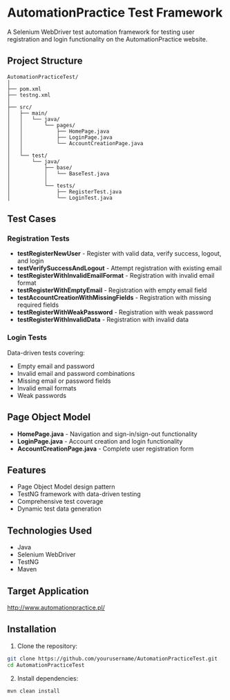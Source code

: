# AutomationPractice Test Framework

A Selenium WebDriver test automation framework for testing user registration and login functionality on the AutomationPractice website.

## Project Structure

```
AutomationPracticeTest/
│
├── pom.xml
├── testng.xml
│
├── src/
│   ├── main/
│   │   └── java/
│   │       └── pages/
│   │           ├── HomePage.java
│   │           ├── LoginPage.java
│   │           └── AccountCreationPage.java
│   │
│   └── test/
│       └── java/
│           ├── base/
│           │   └── BaseTest.java
│           │
│           └── tests/
│               ├── RegisterTest.java
│               └── LoginTest.java
```
## Test Cases

### Registration Tests

- **testRegisterNewUser** - Register with valid data, verify success, logout, and login
- **testVerifySuccessAndLogout** - Attempt registration with existing email
- **testRegisterWithInvalidEmailFormat** - Registration with invalid email format
- **testRegisterWithEmptyEmail** - Registration with empty email field
- **testAccountCreationWithMissingFields** - Registration with missing required fields
- **testRegisterWithWeakPassword** - Registration with weak password
- **testRegisterWithInvalidData** - Registration with invalid data

### Login Tests

Data-driven tests covering:
- Empty email and password
- Invalid email and password combinations
- Missing email or password fields
- Invalid email formats
- Weak passwords

## Page Object Model

- **HomePage.java** - Navigation and sign-in/sign-out functionality
- **LoginPage.java** - Account creation and login functionality
- **AccountCreationPage.java** - Complete user registration form

## Features

- Page Object Model design pattern
- TestNG framework with data-driven testing
- Comprehensive test coverage
- Dynamic test data generation

## Technologies Used

- Java
- Selenium WebDriver
- TestNG
- Maven

## Target Application

http://www.automationpractice.pl/


## Installation

1. Clone the repository:
```bash
git clone https://github.com/yourusername/AutomationPracticeTest.git
cd AutomationPracticeTest
```

2. Install dependencies:
```bash
mvn clean install
```
